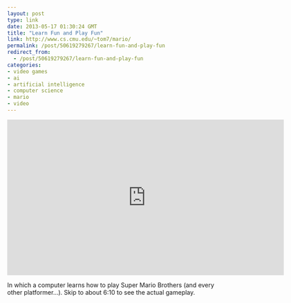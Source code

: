 ```yaml
---
layout: post
type: link
date: 2013-05-17 01:30:24 GMT
title: "Learn Fun and Play Fun"
link: http://www.cs.cmu.edu/~tom7/mario/
permalink: /post/50619279267/learn-fun-and-play-fun
redirect_from: 
  - /post/50619279267/learn-fun-and-play-fun
categories:
- video games
- ai
- artificial intelligence
- computer science
- mario
- video
---
```

<iframe width="640" height="360" src="http://www.youtube.com/embed/xOCurBYI_gY?feature=player_embedded" frameborder="0"></iframe>

<p>In which a computer learns how to play Super Mario Brothers (and every other platformer...). Skip to about 6:10 to see the actual gameplay.</p>